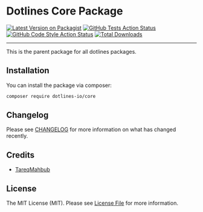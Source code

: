 # Dotlines Core Package

[![Latest Version on Packagist](https://img.shields.io/packagist/v/dotlines-io/core.svg?style=flat-square)](https://packagist.org/packages/dotlines-io/core)
[![GitHub Tests Action Status](https://img.shields.io/github/workflow/status/dotlines-io/core/run-tests?label=tests)](https://github.com/dotlines-io/core/actions?query=workflow%3ATests+branch%3Amaster)
[![GitHub Code Style Action Status](https://img.shields.io/github/workflow/status/dotlines-io/core/Check%20&%20fix%20styling?label=code%20style)](https://github.com/dotlines-io/core/actions?query=workflow%3A"Check+%26+fix+styling"+branch%3Amaster)
[![Total Downloads](https://img.shields.io/packagist/dt/dotlines-io/core.svg?style=flat-square)](https://packagist.org/packages/dotlines-io/core)

---

This is the parent package for all dotlines packages.

## Installation

You can install the package via composer:

```bash
composer require dotlines-io/core
```

## Changelog

Please see [CHANGELOG](CHANGELOG.md) for more information on what has changed recently.

## Credits

- [TareqMahbub](https://github.com/TareqMahbub)

## License

The MIT License (MIT). Please see [License File](LICENSE.md) for more information.
